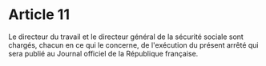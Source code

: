 # Article 11

Le directeur du travail et le directeur général de la sécurité sociale sont chargés, chacun en ce qui le concerne, de l'exécution du présent arrêté qui sera publié au Journal officiel de la République française.
